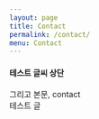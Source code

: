 ```yaml
---
layout: page
title: Contact
permalink: /contact/
menu: Contact
---
```


<div>
  <h4><b>테스트 글씨 상단</b></h4>
  그리고 본문, contact
</div>
  <div>
    테스트 글
  </div>

